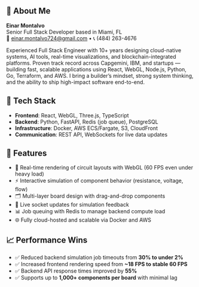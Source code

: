 ## 👤 About Me

**Einar Montalvo**  
Senior Full Stack Developer based in Miami, FL  
📧 einar.montalvo724@gmail.com • 📞 (484) 263-4676  

Experienced Full Stack Engineer with 10+ years designing cloud-native systems, AI tools, real-time visualizations, and blockchain-integrated platforms. Proven track record across Capgemini, IBM, and startups — building fast, scalable applications using React, WebGL, Node.js, Python, Go, Terraform, and AWS. I bring a builder’s mindset, strong system thinking, and the ability to ship high-impact software end-to-end.

## 🔧 Tech Stack

- **Frontend**: React, WebGL, Three.js, TypeScript  
- **Backend**: Python, FastAPI, Redis (job queue), PostgreSQL  
- **Infrastructure**: Docker, AWS ECS/Fargate, S3, CloudFront  
- **Communication**: REST API, WebSockets for live data updates

## 🚀 Features

- 🧠 Real-time rendering of circuit layouts with WebGL (60 FPS even under heavy load)  
- ⚡ Interactive simulation of component behavior (resistance, voltage, flow)  
- 🗂️ Multi-layer board design with drag-and-drop components  
- 🔌 Live socket updates for simulation feedback  
- 📊 Job queuing with Redis to manage backend compute load  
- 🌐 Fully cloud-hosted and scalable via Docker and AWS

## 📈 Performance Wins

- ✅ Reduced backend simulation job timeouts from **30% to under 2%**  
- ✅ Increased frontend rendering speed from **~18 FPS to stable 60 FPS**  
- ✅ Backend API response times improved by **55%**  
- ✅ Supports up to **1,000+ components per board** with minimal lag
